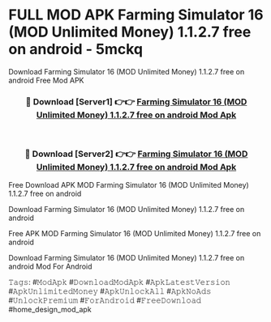 # FULL MOD APK Farming Simulator 16 (MOD Unlimited Money) 1.1.2.7 free on android - 5mckq
Download Farming Simulator 16 (MOD Unlimited Money) 1.1.2.7 free on android Free Mod APK

<div align="center">
<h3>🔴 Download [Server1] 👉👉 <a href="https://apk-comot.site?title=Farming_Simulator_16_(MOD_Unlimited_Money)_1.1.2.7_free_on_android">Farming Simulator 16 (MOD Unlimited Money) 1.1.2.7 free on android Mod Apk</a></h3><br>

<h3>🔴 Download [Server2] 👉👉 <a href="https://apk-comot.site?title=Farming_Simulator_16_(MOD_Unlimited_Money)_1.1.2.7_free_on_android">Farming Simulator 16 (MOD Unlimited Money) 1.1.2.7 free on android Mod Apk</a></h3>
</div>


Free Download APK MOD Farming Simulator 16 (MOD Unlimited Money) 1.1.2.7 free on android

Download Farming Simulator 16 (MOD Unlimited Money) 1.1.2.7 free on android 

Free APK MOD Farming Simulator 16 (MOD Unlimited Money) 1.1.2.7 free on android 

Download Farming Simulator 16 (MOD Unlimited Money) 1.1.2.7 free on android Mod For Android

𝚃𝚊𝚐𝚜: #𝙼𝚘𝚍𝙰𝚙𝚔 #𝙳𝚘𝚠𝚗𝚕𝚘𝚊𝚍𝙼𝚘𝚍𝙰𝚙𝚔 #𝙰𝚙𝚔𝙻𝚊𝚝𝚎𝚜𝚝𝚅𝚎𝚛𝚜𝚒𝚘𝚗 #𝙰𝚙𝚔𝚄𝚗𝚕𝚒𝚖𝚒𝚝𝚎𝚍𝙼𝚘𝚗𝚎𝚢 #𝙰𝚙𝚔𝚄𝚗𝚕𝚘𝚌𝚔𝙰𝚕𝚕 #𝙰𝚙𝚔𝙽𝚘𝙰𝚍𝚜 #𝚄𝚗𝚕𝚘𝚌𝚔𝙿𝚛𝚎𝚖𝚒𝚞𝚖 #𝙵𝚘𝚛𝙰𝚗𝚍𝚛𝚘𝚒𝚍 #𝙵𝚛𝚎𝚎𝙳𝚘𝚠𝚗𝚕𝚘𝚊𝚍 #home_design_mod_apk